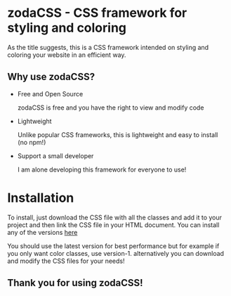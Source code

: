 # zodaCSS - CSS framework for styling and coloring 
As the title suggests, this is a CSS framework intended on styling and coloring your website in an efficient way.

## Why use zodaCSS?
* Free and Open Source

    zodaCSS is free and you have the right to view and modify code
* Lightweight
  
    Unlike popular CSS frameworks, this is lightweight and easy to install (no npm!)
* Support a small developer
  
    I am alone developing this framework for everyone to use!

# Installation
To install, just download the CSS file with all the classes and add it to your project and then link the CSS file in your HTML document.
You can install any of the versions <a href="https://github.com/zodajam/zodaCSS/tree/main/downloads">here</a>

You should use the latest version for best performance but for example if you only want color classes, use version-1.
alternatively you can download and modify the CSS files for your needs!

## Thank you for using zodaCSS!
